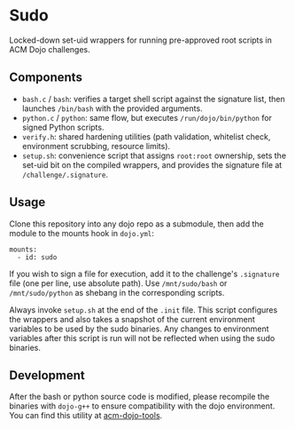 # Sudo

Locked-down set-uid wrappers for running pre-approved root scripts in ACM Dojo challenges.

## Components

- `bash.c` / `bash`: verifies a target shell script against the signature list, then launches `/bin/bash` with the provided arguments.
- `python.c` / `python`: same flow, but executes `/run/dojo/bin/python` for signed Python scripts.
- `verify.h`: shared hardening utilities (path validation, whitelist check, environment scrubbing, resource limits).
- `setup.sh`: convenience script that assigns `root:root` ownership, sets the set-uid bit on the compiled wrappers, and provides the signature file at `/challenge/.signature`.

## Usage

Clone this repository into any dojo repo as a submodule, then add the module to the mounts hook in `dojo.yml`:

```
mounts:
  - id: sudo
```

If you wish to sign a file for execution, add it to the challenge's `.signature` file (one per line, use absolute path). Use `/mnt/sudo/bash` or `/mnt/sudo/python` as shebang in the corresponding scripts.

Always invoke `setup.sh` at the end of the `.init` file. This script configures the wrappers and also takes a snapshot of the current environment variables to be used by the sudo binaries. Any changes to environment variables after this script is run will not be reflected when using the sudo binaries.

## Development

After the bash or python source code is modified, please recompile the binaries with `dojo-g++` to ensure compatibility with the dojo environment. You can find this utility at [acm-dojo-tools](https://github.com/acm-dojo/acm-dojo-tools/).